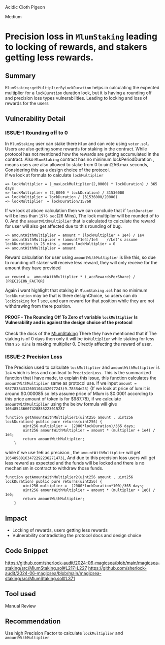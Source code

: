 Acidic Cloth Pigeon

Medium

# Precision loss in `MlumStaking` leading to locking of rewards, and stakers getting less rewards.

## Summary
`MlumStaking:getMultiplierByLockDuration` helps in calculating the expected multiplier for a `lockDuration` duration lock, but it is having a rounding off and precision loss types vulnerabilities. Leading to locking and loss of rewards for the users
## Vulnerability Detail
### ISSUE-1 Rounding off to 0
In `MlumStaking` user can stake there `Mlum` and can  vote using `voter.sol`. Users are also getting some rewards for staking in the contract. While protocol has not mentioned how the rewards are getting accumulated in the contract. Also `MlumStaking` contract has no minimum lockPeriodDuration , means users are also allowed to stake from 0 to uint256.max seconds, Considering this as a design choice of the protocol.  
if we look at formula to calculate  `lockMultiplier`
```solidity
=> lockMultiplier = (_maxLockMultiplier(2,0000) * lockDuration) / 365 days
=> lockMultiplier = (2,0000 * lockDuration) / 31536000
=> lockMultiplier = lockDuration / (31536000/20000)
=> lockMultiplier  = lockDuration/15768
```
If we look at above calculation then we can conclude that if `lockDuration` will be less than `1576 sec`(26 Mins), The lock multiplier will be rounded of to 0.
And the `amountWithMultiplier` that is calculated to calculate the reward for user will also get affected due to this rounding of bug. 
```solidity
=> amountWithMultiplier = amount * (lockMultiplier + 1e4) / 1e4
=> amountWithMultiplier = (amount*1e4)/1e4    //Let's assume lockDuration is 25 mins , means lockMultiplier = 0
=> amountWithMultiplier = amount 
```
Reward calculation for user using `amountWithMultiplier` is like this, so due to rounding off staker will receive less reward, they will only receive for the amount they have provided
```solidity
=> reward =  amountWithMultiplier * (_accRewardsPerShare) / (PRECISION_FACTOR)

``` 
Again i want highlight that staking in `MlumStaking.sol` has no minimum `lockDuration` may  be that is there designChoice, so users can do `lockStaking` for 1 sec, and earn reward for that position while they are not withdrawing from there position.
#### PROOF - The Rounding Off To Zero of variable `lockMultiplier` Is Vulnerability and is against the design choice of the protocol
Check the docs of the [MlumStaking](https://docs.magicsea.finance/protocol/magic/magic-lum-staking#bribes)
There they have mentioned that if The staking is of 0 days then only it will  be `0xMultiplier` while staking for less than `26 mins` is making multiplier 0. Directly affecting the reward of user.

### ISSUE-2 Precision Loss
The Precision used to calculate `lockMultiplier` and `amountWithMultiplier` is `1e4` which is  less and can lead to `PrecisionLoss`.
This is the summarized function that i have made, to explain this issue, this function calculates the `amountWithMultiplier` same as protocol use. If we input `amount = 98778384312603104432077243(9.78384e23)` {If we look at price of lum it is around $0.000085 so lets assume price of Mlum is  $0.0001 according to  this price amount of token is for $987.78}, if we calculate `amountWithMultiplier` using the below formula will give `105485436607428855223015287`
```solidity
function getAmountWithMultiplier1(uint256 amount , uint256 lockDuration) public pure returns(uint256) {
        uint256 multiplier =  (2000*lockDuration)/365 days;
        uint256 amountWithMultiplier = amount * (multiplier + 1e4) / 1e4;
        return amountWithMultiplier;
    }
```
while if we use 1e6 as precision , the `amountWithMultiplier` will get  `105489881634722922362714731`, And due to this precision loss  users will get less reward as expected and the funds will be locked and there is no mechanism in contract to withdraw those funds.

```solidity
function getAmountWithMultiplier2(uint256 amount , uint256 lockDuration) public pure returns(uint256) {
        uint256 multiplier =  (2000*lockDuration*100)/365 days;
        uint256 amountWithMultiplier = amount * (multiplier + 1e6) / 1e6;
        return amountWithMultiplier;
    }
```

## Impact
* Locking of rewards, users getting less rewards
* Vulnerability contradicting the protocol docs and design choice
## Code Snippet
https://github.com/sherlock-audit/2024-06-magicsea/blob/main/magicsea-staking/src/MlumStaking.sol#L217-L227
https://github.com/sherlock-audit/2024-06-magicsea/blob/main/magicsea-staking/src/MlumStaking.sol#L371
## Tool used

Manual Review

## Recommendation
Use high Precision Factor to calculate `lockMultiplier` and `amountWithMultiplier`